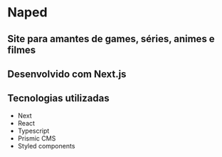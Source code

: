 # Naped

## Site para amantes de games, séries, animes e filmes

## Desenvolvido com Next.js

## Tecnologias utilizadas
- Next
- React
- Typescript
- Prismic CMS
- Styled components